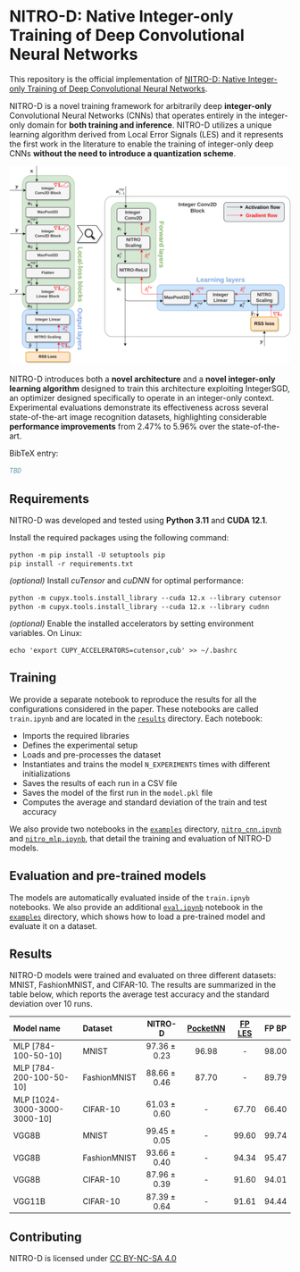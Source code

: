 # NITRO-D: Native Integer-only Training of Deep Convolutional Neural Networks

This repository is the official implementation of [NITRO-D: Native Integer-only Training of Deep Convolutional Neural Networks](TBD). 

NITRO-D is a novel training framework for arbitrarily deep **integer-only** Convolutional Neural Networks (CNNs) that operates entirely in the integer-only domain for **both training and inference**. NITRO-D utilizes a unique learning algorithm derived from Local Error Signals (LES) and it represents the first work in the literature to enable the training of integer-only deep CNNs **without the need to introduce a quantization scheme**.

![NITRO-D architecture](/figures/nitro_d_architecture.svg)

NITRO-D introduces both a **novel architecture** and a **novel integer-only learning algorithm** designed to train this architecture exploiting IntegerSGD, an optimizer designed specifically to operate in an integer-only context. Experimental evaluations demonstrate its effectiveness across several state-of-the-art image recognition datasets, highlighting considerable **performance improvements** from 2.47% to 5.96% over the state-of-the-art.

BibTeX entry:
```bibtex
TBD
```


## Requirements
NITRO-D was developed and tested using **Python 3.11** and **CUDA 12.1**.

Install the required packages using the following command:
```shell
python -m pip install -U setuptools pip
pip install -r requirements.txt
```

*(optional)* Install *cuTensor* and *cuDNN* for optimal performance:
```shell
python -m cupyx.tools.install_library --cuda 12.x --library cutensor
python -m cupyx.tools.install_library --cuda 12.x --library cudnn
```

*(optional)* Enable the installed accelerators by setting environment variables. On Linux:
```
echo 'export CUPY_ACCELERATORS=cutensor,cub' >> ~/.bashrc
```


## Training
We provide a separate notebook to reproduce the results for all the configurations considered in the paper. 
These notebooks are called `train.ipynb` and are located in the [`results`](/results/) directory.
Each notebook:
- Imports the required libraries
- Defines the experimental setup
- Loads and pre-processes the dataset
- Instantiates and trains the model `N_EXPERIMENTS` times with different initializations
- Saves the results of each run in a CSV file 
- Saves the model of the first run in the `model.pkl` file
- Computes the average and standard deviation of the train and test accuracy

We also provide two notebooks in the [`examples`](/examples/) directory, [`nitro_cnn.ipynb`](/examples/nitro_cnn.ipynb) and [`nitro_mlp.ipynb`](/examples/nitro_mlp.ipynb), that detail the training and evaluation of NITRO-D models. 


## Evaluation and pre-trained models
The models are automatically evaluated inside of the `train.ipnyb` notebooks. We also provide an additional [`eval.ipynb`](/examples/eval.ipynb) notebook in the [`examples`](/examples/) directory, which shows how to load a pre-trained model and evaluate it on a dataset.


## Results
NITRO-D models were trained and evaluated on three different datasets: MNIST, FashionMNIST, and CIFAR-10. The results are summarized in the table below, which reports the average test accuracy and the standard deviation over 10 runs.

| Model name                   | Dataset       | NITRO-D          | [PocketNN](https://export.arxiv.org/abs/2201.02863v2)| [FP LES](https://arxiv.org/abs/1901.06656) | FP BP   |
| :--------------------------- | :------------ | :--------------: | :------: | :-----: | :-----: |
| MLP [784-100-50-10]          | MNIST         | $97.36 \pm 0.23$ | $96.98$  | -       | $98.00$ |
| MLP [784-200-100-50-10]      | FashionMNIST  | $88.66 \pm 0.46$ | $87.70$  | -       | $89.79$ |
| MLP [1024-3000-3000-3000-10] | CIFAR-10      | $61.03 \pm 0.60$ | -        | $67.70$ | $66.40$ |
| VGG8B                        | MNIST         | $99.45 \pm 0.05$ | -        | $99.60$ | $99.74$ |
| VGG8B                        | FashionMNIST  | $93.66 \pm 0.40$ | -        | $94.34$ | $95.47$ |
| VGG8B                        | CIFAR-10      | $87.96 \pm 0.39$ | -        | $91.60$ | $94.01$ |
| VGG11B                       | CIFAR-10      | $87.39 \pm 0.64$ | -        | $91.61$ | $94.44$ |


## Contributing
<p xmlns:cc="http://creativecommons.org/ns#" xmlns:dct="http://purl.org/dc/terms/"><span property="dct:title">NITRO-D</span> is licensed under <a href="https://creativecommons.org/licenses/by-nc-sa/4.0/?ref=chooser-v1" target="_blank" rel="license noopener noreferrer" style="display:inline-block;">CC BY-NC-SA 4.0<img style="height:22px!important;margin-left:3px;vertical-align:text-bottom;" src="https://mirrors.creativecommons.org/presskit/icons/cc.svg?ref=chooser-v1" alt=""><img style="height:22px!important;margin-left:3px;vertical-align:text-bottom;" src="https://mirrors.creativecommons.org/presskit/icons/by.svg?ref=chooser-v1" alt=""><img style="height:22px!important;margin-left:3px;vertical-align:text-bottom;" src="https://mirrors.creativecommons.org/presskit/icons/nc.svg?ref=chooser-v1" alt=""><img style="height:22px!important;margin-left:3px;vertical-align:text-bottom;" src="https://mirrors.creativecommons.org/presskit/icons/sa.svg?ref=chooser-v1" alt=""></a></p>